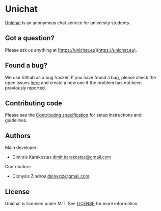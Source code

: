 Unichat
=======

[Unichat](https://unichat.eu) is an anonymous chat service for university
students.

## Got a question?

Please ask us anything at [https://unichat.eu](https://unichat.eu).

## Found a bug?

We use Github as a bug tracker. If you have found a bug, please check the open
issues [here](https://github.com/dimkarakostas/unichat/issues) and create a new
one if the problem has not been previously reported.

## Contributing code

Please see the [Contributing specification](etc/spec/CONTRIBUTING.md) for setup
instructions and guidelines.

## Authors

Main developer:

* Dimitris Karakostas <dimit.karakostas@gmail.com>

Contributors:

* Dionysis Zindros <dionyziz@gmail.com>

## License

Unichat is licensed under MIT. See [LICENSE](LICENSE) for more information.
